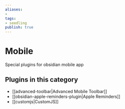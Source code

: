```yaml
---
aliases:
- 
tags: 
- seedling 
publish: true
---
```



# Mobile

Special plugins for obsidian mobile app

## Plugins in this category

- [[advanced-toolbar|Advanced Mobile Toolbar]]
- [[obsidian-apple-reminders-plugin|Apple Reminders]]
- [[customjs|CustomJS]]
